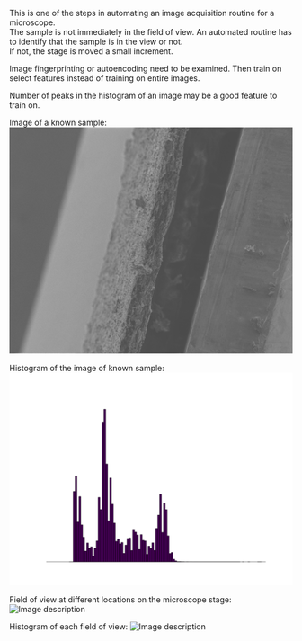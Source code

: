 This is one of the steps in automating an image acquisition routine for a microscope.  
The sample is not immediately in the field of view.  An automated routine has to identify that the sample is in the view or not.  
If not, the stage is moved a small increment.  

Image fingerprinting or autoencoding need to be examined.  Then train on select features instead of training on entire images.  

Number of peaks in the histogram of an image may be a good feature to train on.  

Image of a known sample:
![Image description](8.tif) 

Histogram of the image of known sample:
![Image description](Histogram_of_Image8.tiff) 

Field of view at different locations on the microscope stage:
![Image description](GeneratedEllipticalCurve_1.gif) 

Histogram of each field of view:
![Image description](GeneratedEllipticalCurve_1.gif) 



